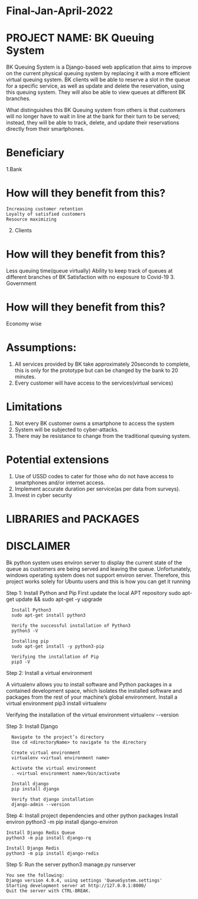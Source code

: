 # Final-Jan-April-2022

# PROJECT NAME: BK Queuing System

BK Queuing System is a Django-based web application that aims to improve on the current physical queuing system by replacing it with a more efficient virtual queuing system. BK clients will be able to reserve a slot in the queue for a specific service, as well as update and delete the reservation, using this queuing system. They will also be able to view queues at different BK branches.

What distinguishes this BK Queuing system from others is that customers will no longer have to wait in line at the bank for their turn to be served; instead, they will be able to track, delete, and update their reservations directly from their smartphones.


# Beneficiary
  1.Bank
  # How will they benefit from this?
    Increasing customer retention
    Loyalty of satisfied customers
    Resource maximizing
2. Clients
# How will they benefit from this?
  Less queuing time(queue virtually)
  Ability to keep track of queues at different branches of BK
  Satisfaction with no exposure to Covid-19
3. Government
# How will they benefit from this?
  Economy wise


# Assumptions:
  1. All services provided by BK take approximately 20seconds to complete, this is only for the prototype but can be changed by the bank to 20 minutes. 
  2. Every customer will have access to the services(virtual services)


# Limitations
  1. Not every BK customer owns a smartphone to access the system 
  2. System will be subjected to cyber-attacks.
  3. There may be resistance to change from the traditional queuing system.

# Potential extensions
  1. Use of USSD codes to cater for those who do not have access to smartphones and/or internet access.
  2. Implement accurate duration per service(as per data from surveys).
  3. Invest in cyber security
  
 # LIBRARIES and PACKAGES

 # DISCLAIMER
 Bk python system uses environ server to display the current state of the queue as customers are being served and leaving the queue. Unfortunately, windows operating system does not support environ server. Therefore, this project works solely for Ubuntu users and this is how you can get it running


Step 1: Install Python and Pip
	   First update the local APT repository
		sudo apt-get update && sudo apt-get -y upgrade

	  Install Python3
	  sudo apt-get install python3

	  Verify the successful installation of Python3
	  python3 -V

	  Installing pip
	  sudo apt-get install -y python3-pip

	  Verifying the installation of Pip
	  pip3 -V

Step 2: Install a virtual environment

  A virtualenv allows you to install software and Python packages in a contained development space, which isolates the installed software and packages from the rest of your machine’s global environment. 
  Install a virtual environment
  pip3 install virtualenv

  Verifying the installation of the virtual environment
  virtualenv --version

Step 3: Install Django

	  Navigate to the project’s directory
	  Use cd <directoryName> to navigate to the directory

	  Create virtual environment
	  virtualenv <virtual environment name>

	  Activate the virtual environment
	  . <virtual environment name>/bin/activate

	  Install django
	  pip install django

	  Verify that django installation
	  django-admin --version

Step 4: Install project dependencies and other python packages
    Install environ
    python3 -m pip install django-environ

    Install Django Redis Queue
    python3 -m pip install django-rq

    Install Django Redis
    python3 -m pip install django-redis

Step 5: Run the server
    python3 manage.py runserver

    You see the following:
    Django version 4.0.4, using settings 'QueueSystem.settings'
    Starting development server at http://127.0.0.1:8000/
    Quit the server with CTRL-BREAK.



